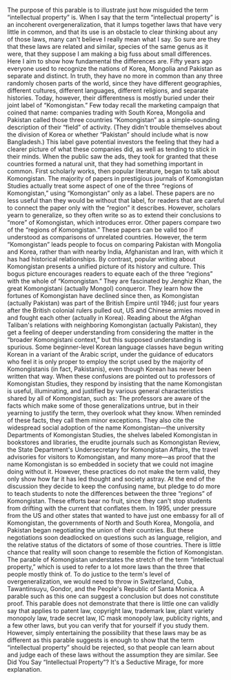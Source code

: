 The purpose of this parable is to illustrate just how misguided the term “intellectual property” is. When I say that the term “intellectual property” is an incoherent overgeneralization, that it lumps together laws that have very little in common, and that its use is an obstacle to clear thinking about any of those laws, many can't believe I really mean what I say. So sure are they that these laws are related and similar, species of the same genus as it were, that they suppose I am making a big fuss about small differences. Here I aim to show how fundamental the differences are. Fifty years ago everyone used to recognize the nations of Korea, Mongolia and Pakistan as separate and distinct. In truth, they have no more in common than any three randomly chosen parts of the world, since they have different geographies, different cultures, different languages, different religions, and separate histories. Today, however, their differentness is mostly buried under their joint label of “Komongistan.” Few today recall the marketing campaign that coined that name: companies trading with South Korea, Mongolia and Pakistan called those three countries “Komongistan” as a simple-sounding description of their “field” of activity. (They didn't trouble themselves about the division of Korea or whether “Pakistan” should include what is now Bangladesh.) This label gave potential investors the feeling that they had a clearer picture of what these companies did, as well as tending to stick in their minds. When the public saw the ads, they took for granted that these countries formed a natural unit, that they had something important in common. First scholarly works, then popular literature, began to talk about Komongistan. The majority of papers in prestigious journals of Komongistan Studies actually treat some aspect of one of the three “regions of Komongistan,” using “Komongistan” only as a label. These papers are no less useful than they would be without that label, for readers that are careful to connect the paper only with the “region” it describes. However, scholars yearn to generalize, so they often write so as to extend their conclusions to “more” of Komongistan, which introduces error. Other papers compare two of the “regions of Komongistan.” These papers can be valid too if understood as comparisons of unrelated countries. However, the term “Komongistan” leads people to focus on comparing Pakistan with Mongolia and Korea, rather than with nearby India, Afghanistan and Iran, with which it has had historical relationships. By contrast, popular writing about Komongistan presents a unified picture of its history and culture. This bogus picture encourages readers to equate each of the three “regions” with the whole of “Komongistan.” They are fascinated by Jenghiz Khan, the great Komongistani (actually Mongol) conqueror. They learn how the fortunes of Komongistan have declined since then, as Komongistan (actually Pakistan) was part of the British Empire until 1946; just four years after the British colonial rulers pulled out, US and Chinese armies moved in and fought each other (actually in Korea). Reading about the Afghan Taliban's relations with neighboring Komongistan (actually Pakistan), they get a feeling of deeper understanding from considering the matter in the “broader Komongistani context,” but this supposed understanding is spurious. Some beginner-level Korean language classes have begun writing Korean in a variant of the Arabic script, under the guidance of educators who feel it is only proper to employ the script used by the majority of Komongistanis (in fact, Pakistanis), even though Korean has never been written that way. When these confusions are pointed out to professors of Komongistan Studies, they respond by insisting that the name Komongistan is useful, illuminating, and justified by various general characteristics shared by all of Komongistan, such as: The professors are aware of the facts which make some of those generalizations untrue, but in their yearning to justify the term, they overlook what they know. When reminded of these facts, they call them minor exceptions. They also cite the widespread social adoption of the name Komongistan—the university Departments of Komongistan Studies, the shelves labeled Komongistan in bookstores and libraries, the erudite journals such as Komongistan Review, the State Department's Undersecretary for Komongistan Affairs, the travel advisories for visitors to Komongistan, and many more—as proof that the name Komongistan is so embedded in society that we could not imagine doing without it. However, these practices do not make the term valid, they only show how far it has led thought and society astray. At the end of the discussion they decide to keep the confusing name, but pledge to do more to teach students to note the differences between the three “regions” of Komongistan. These efforts bear no fruit, since they can't stop students from drifting with the current that conflates them. In 1995, under pressure from the US and other states that wanted to have just one embassy for all of Komongistan, the governments of North and South Korea, Mongolia, and Pakistan began negotiating the union of their countries. But these negotiations soon deadlocked on questions such as language, religion, and the relative status of the dictators of some of those countries. There is little chance that reality will soon change to resemble the fiction of Komongistan. The parable of Komongistan understates the stretch of the term “intellectual property,” which is used to refer to a lot more laws than the three that people mostly think of. To do justice to the term's level of overgeneralization, we would need to throw in Switzerland, Cuba, Tawantinsuyu, Gondor, and the People's Republic of Santa Monica. A parable such as this one can suggest a conclusion but does not constitute proof. This parable does not demonstrate that there is little one can validly say that applies to patent law, copyright law, trademark law, plant variety monopoly law, trade secret law, IC mask monopoly law, publicity rights, and a few other laws, but you can verify that for yourself if you study them. However, simply entertaining the possibility that these laws may be as different as this parable suggests is enough to show that the term “intellectual property” should be rejected, so that people can learn about and judge each of these laws without the assumption they are similar. See Did You Say “Intellectual Property”? It's a Seductive Mirage, for more explanation.